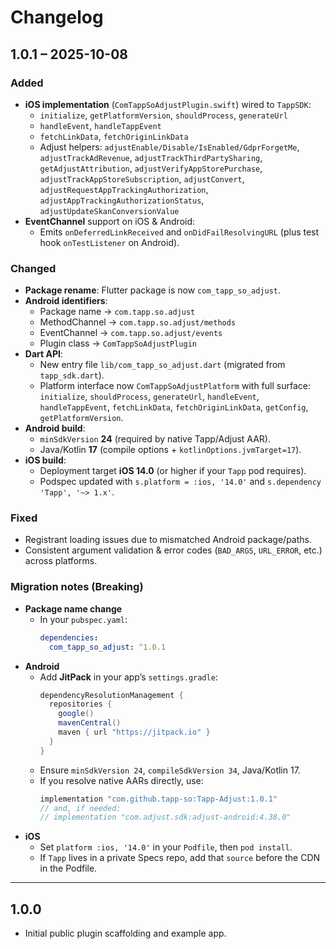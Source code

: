 # Changelog

## 1.0.1 – 2025-10-08

### Added

- **iOS implementation** (`ComTappSoAdjustPlugin.swift`) wired to `TappSDK`:
  - `initialize`, `getPlatformVersion`, `shouldProcess`, `generateUrl`
  - `handleEvent`, `handleTappEvent`
  - `fetchLinkData`, `fetchOriginLinkData`
  - Adjust helpers: `adjustEnable/Disable/IsEnabled/GdprForgetMe`, `adjustTrackAdRevenue`, `adjustTrackThirdPartySharing`,
    `getAdjustAttribution`, `adjustVerifyAppStorePurchase`, `adjustTrackAppStoreSubscription`,
    `adjustConvert`, `adjustRequestAppTrackingAuthorization`, `adjustAppTrackingAuthorizationStatus`,
    `adjustUpdateSkanConversionValue`
- **EventChannel** support on iOS & Android:
  - Emits `onDeferredLinkReceived` and `onDidFailResolvingURL` (plus test hook `onTestListener` on Android).

### Changed

- **Package rename**: Flutter package is now `com_tapp_so_adjust`.
- **Android identifiers**:
  - Package name → `com.tapp.so.adjust`
  - MethodChannel → `com.tapp.so.adjust/methods`
  - EventChannel → `com.tapp.so.adjust/events`
  - Plugin class → `ComTappSoAdjustPlugin`
- **Dart API**:
  - New entry file `lib/com_tapp_so_adjust.dart` (migrated from `tapp_sdk.dart`).
  - Platform interface now `ComTappSoAdjustPlatform` with full surface: `initialize`, `shouldProcess`, `generateUrl`,
    `handleEvent`, `handleTappEvent`, `fetchLinkData`, `fetchOriginLinkData`, `getConfig`, `getPlatformVersion`.
- **Android build**:
  - `minSdkVersion` **24** (required by native Tapp/Adjust AAR).
  - Java/Kotlin **17** (compile options + `kotlinOptions.jvmTarget=17`).
- **iOS build**:
  - Deployment target **iOS 14.0** (or higher if your `Tapp` pod requires).
  - Podspec updated with `s.platform = :ios, '14.0'` and `s.dependency 'Tapp', '~> 1.x'`.

### Fixed

- Registrant loading issues due to mismatched Android package/paths.
- Consistent argument validation & error codes (`BAD_ARGS`, `URL_ERROR`, etc.) across platforms.

### Migration notes (Breaking)

- **Package name change**
  - In your `pubspec.yaml`:
    ```yaml
    dependencies:
      com_tapp_so_adjust: ^1.0.1
    ```
- **Android**
  - Add **JitPack** in your app’s `settings.gradle`:
    ```gradle
    dependencyResolutionManagement {
      repositories {
        google()
        mavenCentral()
        maven { url "https://jitpack.io" }
      }
    }
    ```
  - Ensure `minSdkVersion 24`, `compileSdkVersion 34`, Java/Kotlin 17.
  - If you resolve native AARs directly, use:
    ```gradle
    implementation "com.github.tapp-so:Tapp-Adjust:1.0.1"
    // and, if needed:
    // implementation "com.adjust.sdk:adjust-android:4.38.0"
    ```
- **iOS**
  - Set `platform :ios, '14.0'` in your `Podfile`, then `pod install`.
  - If `Tapp` lives in a private Specs repo, add that `source` before the CDN in the Podfile.

---

## 1.0.0

- Initial public plugin scaffolding and example app.
